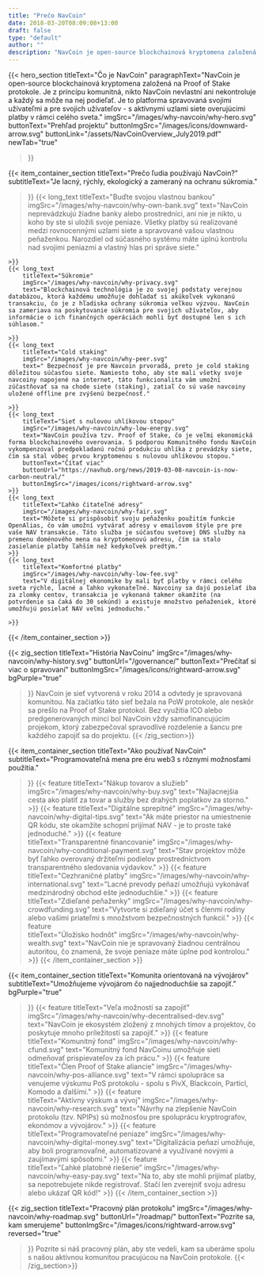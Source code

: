 ```yaml
---
title: "Prečo NavCoin"
date: 2018-03-20T08:09:08+13:00
draft: false
type: "default"
author: ""
description: "NavCoin je open-source blockchainová kryptomena založená na Proof of Stake protokole. Je to platforma spravovaná svojimi užívateľmi pre svojich užívateľov."
---
```

{{< hero_section
titleText="Čo je NavCoin"
paragraphText="NavCoin je open-source blockchainová kryptomena založená na Proof of Stake protokole. Je z princípu komunitná, nikto NavCoin nevlastní ani nekontroluje a každý sa môže na nej podieľať. Je to platforma spravovaná svojimi užívateľmi a pre svojich užívateľov - s aktívnymi uzlami siete overujúcimi platby v rámci celého sveta."
imgSrc="/images/why-navcoin/why-hero.svg"
buttonText="Prehľad projektu"
buttonImgSrc="/images/icons/downward-arrow.svg"
buttonLink="/assets/NavCoinOverview_July2019.pdf"
newTab="true"

>}}

{{< item_container_section
    titleText="Prečo ľudia používajú NavCoin?"
    subtitleText="Je lacný, rýchly, ekologický a zameraný na ochranu súkromia."

>}}
    {{< long_text
        titleText="Buďte svojou vlastnou bankou"
        imgSrc="/images/why-navcoin/why-own-bank.svg"
        text="NavCoin neprevádzkujú žiadne banky alebo prostredníci, ani nie je nikto, u koho by ste si uložili svoje peniaze. Všetky platby sú realizované medzi rovnocennými uzlami siete a spravované vašou vlastnou peňaženkou. Narozdiel od súčasného systému máte úplnú kontrolu nad svojimi peniazmi a vlastný hlas pri správe siete."

    >}}
    {{< long_text
        titleText="Súkromie"
        imgSrc="/images/why-navcoin/why-privacy.svg"
        text="Blockchainová technológia je zo svojej podstaty verejnou databázou, ktorá každému umožňuje dohľadať si akúkoľvek vykonanú transakciu, čo je z hľadiska ochrany súkromia veľkou výzvou. NavCoin sa zameriava na poskytovanie súkromia pre svojich užívateľov, aby informácie o ich finančných operáciách mohli byť dostupné len s ich súhlasom."
    
    >}}
    {{< long_text
        titleText="Cold staking"
        imgSrc="/images/why-navcoin/why-peer.svg"
        text=" Bezpečnosť je pre Navcoin prvoradá, preto je cold staking dôležitou súčasťou siete. Namiesto toho, aby ste mali všetky svoje navcoiny napojené na internet, táto funkcionalita vám umožní zúčastňovať sa na chode siete (staking), zatiaľ čo sú vaše navcoiny uložené offline pre zvýšenú bezpečnosť."
    
    >}}
    {{< long_text
        titleText="Sieť s nulovou uhlíkovou stopou"
        imgSrc="/images/why-navcoin/why-low-energy.svg"
        text="NavCoin používa tzv. Proof of Stake, čo je veľmi ekonomická forma blockchainového overovania. S podporou Komunitného fondu NavCoin vykompenzoval predpokladanú ročnú produkciu uhlíka z prevádzky siete, čím sa stal vôbec prvou kryptomenou s nulovou uhlíkovou stopou."
        buttonText="Čítať viac"
        buttonUrl="https://navhub.org/news/2019-03-08-navcoin-is-now-carbon-neutral/"
        buttonImgSrc="/images/icons/rightward-arrow.svg"
    >}}
    {{< long_text
        titleText="Ľahko čitateľné adresy"
        imgSrc="/images/why-navcoin/why-fair.svg"
        text="Môžete si prispôsobiť svoju peňaženku použitím funkcie OpenAlias, čo vám umožní vytvárať adresy v emailovom štýle pre pre vaše NAV transakcie. Táto služba je súčasťou svetovej DNS služby na premenu doménového mena na kryptomenovú adresu, čím sa stalo zasielanie platby ľahším než kedykoľvek predtým."
    >}}
    {{< long_text
        titleText="Komfortné platby"
        imgSrc="/images/why-navcoin/why-low-fee.svg"
        text="V digitálnej ekonomike by mali byť platby v rámci celého sveta rýchle, lacné a ľahko vykonateľné. Navcoiny sa dajú posielať iba za zlomky centov, transakcia je vykonaná takmer okamžite (na potvrdenie sa čaká do 30 sekúnd) a existuje množstvo peňaženiek, ktoré umožňujú posielať NAV veľmi jednoducho."
    
    >}}
{{< /item_container_section >}}

{{< zig_section
  titleText="História NavCoinu"
  imgSrc="/images/why-navcoin/why-history.svg"
  buttonUrl="/governance/"
  buttonText="Prečítať si viac o spravovaní"
  buttonImgSrc="/images/icons/rightward-arrow.svg"
  bgPurple="true"

>}}
NavCoin je sieť vytvorená v roku 2014 a odvtedy je spravovaná komunitou. Na začiatku táto sieť bežala na PoW protokole, ale neskôr sa prešlo na Proof of Stake protokol. Bez využitia ICO alebo predgenerovaných mincí bol NavCoin vždy samofinancujúcim projekom, ktorý zabezpečoval spravodlivé rozdelenie a šancu pre každého zapojiť sa do projektu.
{{< /zig_section>}}

{{< item_container_section
    titleText="Ako používať NavCoin"
    subtitleText="Programovateľná mena pre éru web3 s rôznymi možnosťami použitia."

>}}
    {{< feature
        titleText="Nákup tovarov a služieb"
        imgSrc="/images/why-navcoin/why-buy.svg"
        text="Najlacnejšia cesta ako platiť za tovar a služby bez drahých poplatkov za storno."
    >}}
    {{< feature
        titleText="Digitálne sprepitné"
        imgSrc="/images/why-navcoin/why-digital-tips.svg"
        text="Ak máte priestor na umiestnenie QR kódu, ste okamžite schopní prijímať NAV - je to proste také jednoduché."
    >}}
    {{< feature                 
        titleText="Transparentné financovanie"
        imgSrc="/images/why-navcoin/why-conditional-payment.svg"
        text="Stav projektov môže byť  ľahko overovaný držiteľmi podielov prostredníctvom transparentného sledovania výdavkov."
    >}}
    {{< feature                 
        titleText="Cezhraničné platby"
        imgSrc="/images/why-navcoin/why-international.svg"
        text="Lacné prevody peňazí umožňujú vykonávať medzinárodný obchod ešte jednoduchšie."
    >}}
    {{< feature                 
        titleText="Zdieľané peňaženky"
        imgSrc="/images/why-navcoin/why-crowdfunding.svg"
        text="Vytvorte si zdieľaný účet s členmi rodiny alebo vašimi priateľmi s množstvom bezpečnostných funkcií."
    >}}
    {{< feature                 
        titleText="Úložisko hodnôt"
        imgSrc="/images/why-navcoin/why-wealth.svg"
        text="NavCoin nie je spravovaný žiadnou centrálnou autoritou, čo znamená, že svoje peniaze máte úplne pod kontrolou."
    >}}
{{< /item_container_section >}}

{{< item_container_section
    titleText="Komunita orientovaná na vývojárov"
    subtitleText="Umožňujeme vývojárom čo najjednoduchšie sa zapojiť."
    bgPurple="true"

>}}
    {{< feature
        titleText="Veľa možností sa zapojiť"
        imgSrc="/images/why-navcoin/why-decentralised-dev.svg"
        text="NavCoin je ekosystém zložený z mnohých tímov a projektov, čo poskytuje mnoho príležitostí sa zapojiť."
    >}}
    {{< feature
        titleText="Komunitný fond"
        imgSrc="/images/why-navcoin/why-cfund.svg"
        text="Komunitný fond NavCoinu umožňuje sieti odmeňovať prispievateľov za ich prácu."
    >}}
    {{< feature                 
        titleText="Člen Proof of Stake aliancie"
        imgSrc="/images/why-navcoin/why-pos-alliance.svg"
        text="V rámci spolupráce sa venujeme výskumu PoS protokolu - spolu s PivX, Blackcoin, Particl, Komodo a ďalšími."
    >}}
    {{< feature                 
        titleText="Aktívny výskum a vývoj"
        imgSrc="/images/why-navcoin/why-research.svg"
        text="Návrhy na zlepšenie NavCoin protokolu (tzv. NPIPs) sú možnosťou pre spoluprácu kryptrografov, ekonómov a vývojárov."
    >}}
    {{< feature                 
        titleText="Programovateľné peniaze"
        imgSrc="/images/why-navcoin/why-digital-money.svg"
        text="Digitalizácia peňazí umožňuje, aby boli programovaľné, automatizované a využívané novými a zaujímavými spôsobmi."
    >}}
    {{< feature                 
        titleText="Ľahké platobné riešenie"
        imgSrc="/images/why-navcoin/why-easy-pay.svg"
        text="Na to, aby ste mohli prijímať platby, sa nepotrebujete nikde registrovať. Stačí len zverejniť svoju adresu alebo ukázať QR kód!"
    >}}
{{< /item_container_section >}}

{{< zig_section
titleText="Pracovný plán protokolu"
imgSrc="/images/why-navcoin/why-roadmap.svg"
buttonUrl="/roadmap/"
buttonText="Pozrite sa, kam smerujeme"
buttonImgSrc="/images/icons/rightward-arrow.svg"
reversed="true"

>}}
Pozrite si náš pracovný plán, aby ste vedeli, kam sa uberáme spolu s našou aktívnou komunitou pracujúcou na NavCoin protokole.
{{< /zig_section>}}
